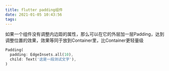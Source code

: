 ```yaml
---
title: flutter padding组件
date: 2021-01-05 10:43:56
tags:
---
```


如果一个组件没有调整内边距的属性，那么可以在它的外层加一层Padding，达到调整位置的效果，效果等同于放到Container里，比Container更轻量级

```dart
Padding(
  padding: EdgeInsets.all(10),
  child: Text('这是一段测试文字'),
)
```

